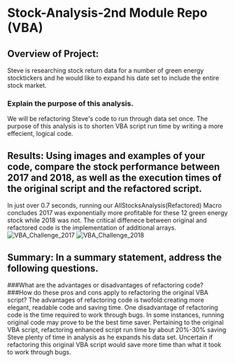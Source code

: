# Stock-Analysis-2nd Module Repo (VBA)

## Overview of Project:
Steve is researching stock return data for a number of green energy stocktickers and he would like to expand his date set to include the entire stock market.

### Explain the purpose of this analysis.
We will be refactoring Steve's code to run through data set once. The purpose of this analysis is to shorten VBA script run time by writing a more effecient, logical code. 

## Results: Using images and examples of your code, compare the stock performance between 2017 and 2018, as well as the execution times of the original script and the refactored script.
In just over 0.7 seconds, running our AllStocksAnalysis(Refactored) Macro concludes 2017 was exponentially more profitable for these 12 green energy stock while 2018 was not. The critical diffenece between original and refactored code is the implementation of additional arrays.
![VBA_Challenge_2017](https://user-images.githubusercontent.com/80009944/116812173-5694ef80-ab1b-11eb-907a-6d5eac22735b.png)
![VBA_Challenge_2018](https://user-images.githubusercontent.com/80009944/116812183-5e549400-ab1b-11eb-9c2a-d2a33827060c.png)



## Summary: In a summary statement, address the following questions.
###What are the advantages or disadvantages of refactoring code?
###How do these pros and cons apply to refactoring the original VBA script?
The advantages of refactoring code is twofold:creating more elegant, readable code and saving time. One disadvantage of refactoring code is the time required to work through bugs.
In some instances, running original code may prove to be the best time saver.
Pertaining to the original VBA script, refactoring enhanced script run time by about 20%-30% saving Steve plenty of time in analysis as he expands his data set. Uncertain if refactoring this original VBA script would save more time than what it took to work through bugs.
